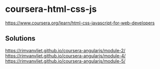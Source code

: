 # coursera-html-css-js

https://www.coursera.org/learn/html-css-javascript-for-web-developers

## Solutions
https://rimvanvliet.github.io/coursera-angularjs/module-2/
https://rimvanvliet.github.io/coursera-angularjs/module-4/
https://rimvanvliet.github.io/coursera-angularjs/module-5/
